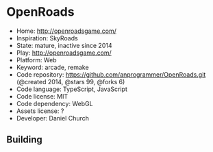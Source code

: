 # OpenRoads

- Home: http://openroadsgame.com/
- Inspiration: SkyRoads
- State: mature, inactive since 2014
- Play: http://openroadsgame.com/
- Platform: Web
- Keyword: arcade, remake
- Code repository: https://github.com/anprogrammer/OpenRoads.git (@created 2014, @stars 99, @forks 6)
- Code language: TypeScript, JavaScript
- Code license: MIT
- Code dependency: WebGL
- Assets license: ?
- Developer: Daniel Church

## Building
